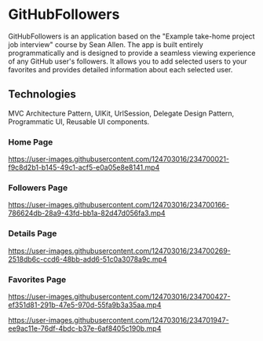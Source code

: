 # GitHubFollowers
GitHubFollowers is an application based on the "Example take-home project job interview" course by Sean Allen. The app is built entirely programmatically and is designed to provide a seamless viewing experience of any GitHub user's followers. It allows you to add selected users to your favorites and provides detailed information about each selected user.
## Technologies
MVC Architecture Pattern, UIKit, UrlSession, Delegate Design Pattern, Programmatic UI, Reusable UI components.

### Home Page
https://user-images.githubusercontent.com/124703016/234700021-f9c8d2b1-b145-49c1-acf5-e0a05e8e8141.mp4

### Followers Page
https://user-images.githubusercontent.com/124703016/234700166-786624db-28a9-43fd-bb1a-82d47d056fa3.mp4

### Details Page
https://user-images.githubusercontent.com/124703016/234700269-2518db6c-ccd6-48bb-add6-51c0a3078a9c.mp4

### Favorites Page
https://user-images.githubusercontent.com/124703016/234700427-ef351d81-291b-47e5-970d-55fa9b3a35aa.mp4

https://user-images.githubusercontent.com/124703016/234701947-ee9ac11e-76df-4bdc-b37e-6af8405c190b.mp4

